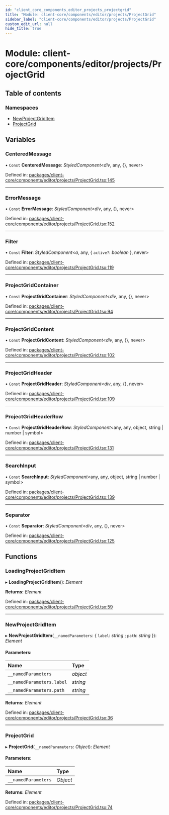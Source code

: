 ```yaml
---
id: "client_core_components_editor_projects_projectgrid"
title: "Module: client-core/components/editor/projects/ProjectGrid"
sidebar_label: "client-core/components/editor/projects/ProjectGrid"
custom_edit_url: null
hide_title: true
---
```


# Module: client-core/components/editor/projects/ProjectGrid

## Table of contents

### Namespaces

- [NewProjectGridItem](client_core_components_editor_projects_projectgrid.newprojectgriditem.md)
- [ProjectGrid](client_core_components_editor_projects_projectgrid.projectgrid.md)

## Variables

### CenteredMessage

• `Const` **CenteredMessage**: *StyledComponent*<*div*, any, {}, never\>

Defined in: [packages/client-core/components/editor/projects/ProjectGrid.tsx:145](https://github.com/xr3ngine/xr3ngine/blob/5a0f83ed8/packages/client-core/components/editor/projects/ProjectGrid.tsx#L145)

___

### ErrorMessage

• `Const` **ErrorMessage**: *StyledComponent*<*div*, any, {}, never\>

Defined in: [packages/client-core/components/editor/projects/ProjectGrid.tsx:152](https://github.com/xr3ngine/xr3ngine/blob/5a0f83ed8/packages/client-core/components/editor/projects/ProjectGrid.tsx#L152)

___

### Filter

• `Const` **Filter**: *StyledComponent*<*a*, any, { `active?`: *boolean*  }, never\>

Defined in: [packages/client-core/components/editor/projects/ProjectGrid.tsx:119](https://github.com/xr3ngine/xr3ngine/blob/5a0f83ed8/packages/client-core/components/editor/projects/ProjectGrid.tsx#L119)

___

### ProjectGridContainer

• `Const` **ProjectGridContainer**: *StyledComponent*<*div*, any, {}, never\>

Defined in: [packages/client-core/components/editor/projects/ProjectGrid.tsx:94](https://github.com/xr3ngine/xr3ngine/blob/5a0f83ed8/packages/client-core/components/editor/projects/ProjectGrid.tsx#L94)

___

### ProjectGridContent

• `Const` **ProjectGridContent**: *StyledComponent*<*div*, any, {}, never\>

Defined in: [packages/client-core/components/editor/projects/ProjectGrid.tsx:102](https://github.com/xr3ngine/xr3ngine/blob/5a0f83ed8/packages/client-core/components/editor/projects/ProjectGrid.tsx#L102)

___

### ProjectGridHeader

• `Const` **ProjectGridHeader**: *StyledComponent*<*div*, any, {}, never\>

Defined in: [packages/client-core/components/editor/projects/ProjectGrid.tsx:109](https://github.com/xr3ngine/xr3ngine/blob/5a0f83ed8/packages/client-core/components/editor/projects/ProjectGrid.tsx#L109)

___

### ProjectGridHeaderRow

• `Const` **ProjectGridHeaderRow**: *StyledComponent*<any, any, object, string \| number \| symbol\>

Defined in: [packages/client-core/components/editor/projects/ProjectGrid.tsx:131](https://github.com/xr3ngine/xr3ngine/blob/5a0f83ed8/packages/client-core/components/editor/projects/ProjectGrid.tsx#L131)

___

### SearchInput

• `Const` **SearchInput**: *StyledComponent*<any, any, object, string \| number \| symbol\>

Defined in: [packages/client-core/components/editor/projects/ProjectGrid.tsx:139](https://github.com/xr3ngine/xr3ngine/blob/5a0f83ed8/packages/client-core/components/editor/projects/ProjectGrid.tsx#L139)

___

### Separator

• `Const` **Separator**: *StyledComponent*<*div*, any, {}, never\>

Defined in: [packages/client-core/components/editor/projects/ProjectGrid.tsx:125](https://github.com/xr3ngine/xr3ngine/blob/5a0f83ed8/packages/client-core/components/editor/projects/ProjectGrid.tsx#L125)

## Functions

### LoadingProjectGridItem

▸ **LoadingProjectGridItem**(): *Element*

**Returns:** *Element*

Defined in: [packages/client-core/components/editor/projects/ProjectGrid.tsx:59](https://github.com/xr3ngine/xr3ngine/blob/5a0f83ed8/packages/client-core/components/editor/projects/ProjectGrid.tsx#L59)

___

### NewProjectGridItem

▸ **NewProjectGridItem**(`__namedParameters`: { `label`: *string* ; `path`: *string*  }): *Element*

#### Parameters:

Name | Type |
:------ | :------ |
`__namedParameters` | *object* |
`__namedParameters.label` | *string* |
`__namedParameters.path` | *string* |

**Returns:** *Element*

Defined in: [packages/client-core/components/editor/projects/ProjectGrid.tsx:36](https://github.com/xr3ngine/xr3ngine/blob/5a0f83ed8/packages/client-core/components/editor/projects/ProjectGrid.tsx#L36)

___

### ProjectGrid

▸ **ProjectGrid**(`__namedParameters`: *Object*): *Element*

#### Parameters:

Name | Type |
:------ | :------ |
`__namedParameters` | *Object* |

**Returns:** *Element*

Defined in: [packages/client-core/components/editor/projects/ProjectGrid.tsx:74](https://github.com/xr3ngine/xr3ngine/blob/5a0f83ed8/packages/client-core/components/editor/projects/ProjectGrid.tsx#L74)
